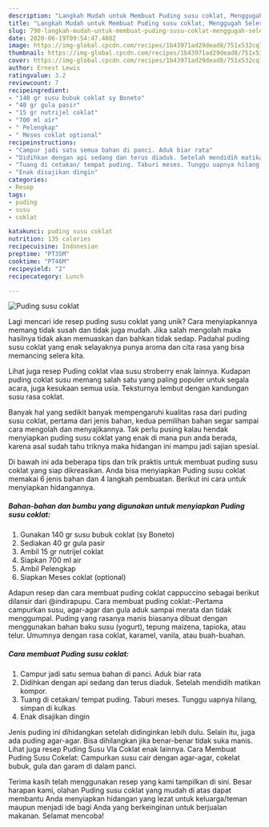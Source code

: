 ```yaml
---
description: "Langkah Mudah untuk Membuat Puding susu coklat, Menggugah Selera"
title: "Langkah Mudah untuk Membuat Puding susu coklat, Menggugah Selera"
slug: 790-langkah-mudah-untuk-membuat-puding-susu-coklat-menggugah-selera
date: 2020-06-19T09:54:47.408Z
image: https://img-global.cpcdn.com/recipes/1b43971ad29dead8/751x532cq70/puding-susu-coklat-foto-resep-utama.jpg
thumbnail: https://img-global.cpcdn.com/recipes/1b43971ad29dead8/751x532cq70/puding-susu-coklat-foto-resep-utama.jpg
cover: https://img-global.cpcdn.com/recipes/1b43971ad29dead8/751x532cq70/puding-susu-coklat-foto-resep-utama.jpg
author: Ernest Lewis
ratingvalue: 3.2
reviewcount: 7
recipeingredient:
- "140 gr susu bubuk coklat sy Boneto"
- "40 gr gula pasir"
- "15 gr nutrijel coklat"
- "700 ml air"
- " Pelengkap"
- " Meses coklat optional"
recipeinstructions:
- "Campur jadi satu semua bahan di panci. Aduk biar rata"
- "Didihkan dengan api sedang dan terus diaduk. Setelah mendidih matikan kompor."
- "Tuang di cetakan/ tempat puding. Taburi meses. Tunggu uapnya hilang, simpan di kulkas"
- "Enak disajikan dingin"
categories:
- Resep
tags:
- puding
- susu
- coklat

katakunci: puding susu coklat 
nutrition: 135 calories
recipecuisine: Indonesian
preptime: "PT35M"
cooktime: "PT46M"
recipeyield: "2"
recipecategory: Lunch

---
```



![Puding susu coklat](https://img-global.cpcdn.com/recipes/1b43971ad29dead8/751x532cq70/puding-susu-coklat-foto-resep-utama.jpg)

Lagi mencari ide resep puding susu coklat yang unik? Cara menyiapkannya memang tidak susah dan tidak juga mudah. Jika salah mengolah maka hasilnya tidak akan memuaskan dan bahkan tidak sedap. Padahal puding susu coklat yang enak selayaknya punya aroma dan cita rasa yang bisa memancing selera kita.

Lihat juga resep Puding coklat vlaa susu stroberry enak lainnya. Kudapan puding coklat susu memang salah satu yang paling populer untuk segala acara, juga kesukaan semua usia. Teksturnya lembut dengan kandungan susu rasa coklat.

Banyak hal yang sedikit banyak mempengaruhi kualitas rasa dari puding susu coklat, pertama dari jenis bahan, kedua pemilihan bahan segar sampai cara mengolah dan menyajikannya. Tak perlu pusing kalau hendak menyiapkan puding susu coklat yang enak di mana pun anda berada, karena asal sudah tahu triknya maka hidangan ini mampu jadi sajian spesial.


Di bawah ini ada beberapa tips dan trik praktis untuk membuat puding susu coklat yang siap dikreasikan. Anda bisa menyiapkan Puding susu coklat memakai 6 jenis bahan dan 4 langkah pembuatan. Berikut ini cara untuk menyiapkan hidangannya.

<!--inarticleads1-->

##### Bahan-bahan dan bumbu yang digunakan untuk menyiapkan Puding susu coklat:

1. Gunakan 140 gr susu bubuk coklat (sy Boneto)
1. Sediakan 40 gr gula pasir
1. Ambil 15 gr nutrijel coklat
1. Siapkan 700 ml air
1. Ambil  Pelengkap
1. Siapkan  Meses coklat (optional)


Adapun resep dan cara membuat puding coklat cappuccino sebagai berikut dilansir dari @indirapupu. Cara membuat puding coklat:-Pertama campurkan susu, agar-agar dan gula aduk sampai merata dan tidak menggumpal. Puding yang rasanya manis biasanya dibuat dengan menggunakan bahan baku susu (yogurt), tepung maizena, tapioka, atau telur. Umumnya dengan rasa coklat, karamel, vanila, atau buah-buahan. 

<!--inarticleads2-->

##### Cara membuat Puding susu coklat:

1. Campur jadi satu semua bahan di panci. Aduk biar rata
1. Didihkan dengan api sedang dan terus diaduk. Setelah mendidih matikan kompor.
1. Tuang di cetakan/ tempat puding. Taburi meses. Tunggu uapnya hilang, simpan di kulkas
1. Enak disajikan dingin


Jenis puding ini dihidangkan setelah didinginkan lebih dulu. Selain itu, juga ada puding agar-agar. Bisa dihilangkan jika benar-benar tidak suka manis. Lihat juga resep Puding Susu Vla Coklat enak lainnya. Cara Membuat Puding Susu Cokelat: Campurkan susu cair dengan agar-agar, cokelat bubuk, gula dan garam di dalam panci. 

Terima kasih telah menggunakan resep yang kami tampilkan di sini. Besar harapan kami, olahan Puding susu coklat yang mudah di atas dapat membantu Anda menyiapkan hidangan yang lezat untuk keluarga/teman maupun menjadi ide bagi Anda yang berkeinginan untuk berjualan makanan. Selamat mencoba!
